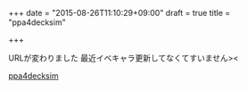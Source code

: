 +++
date = "2015-08-26T11:10:29+09:00"
draft = true
title = "ppa4decksim"

+++

URLが変わりました
最近イベキャラ更新してなくてすいません><

[ppa4decksim](http://umeyuki.github.io/ppa4decksim)

